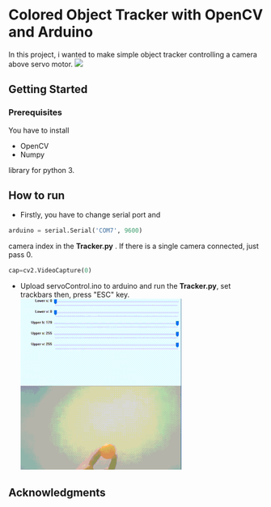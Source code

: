 # Colored Object Tracker with OpenCV and Arduino

In this project, i wanted to make simple object tracker controlling a camera above servo motor.
![](tracker.gif)

## Getting Started


### Prerequisites

You have to install
* OpenCV
* Numpy

library for python 3.


## How to run
* Firstly, you have to change serial port and
```python
arduino = serial.Serial('COM7', 9600)
```
camera index in the **Tracker.py** .  If there is a single camera connected, just pass 0.
```python
cap=cv2.VideoCapture(0)
```
* Upload servoControl.ino to arduino and run the **Tracker.py**, set trackbars then, press "ESC" key.
![](hsv-trackbars.gif)


## Acknowledgments
